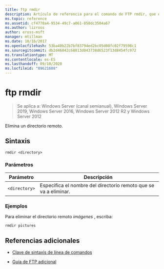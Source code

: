 ```yaml
---
title: ftp rmdir
description: Artículo de referencia para el comando de FTP rmdir, que elimina un directorio raíz.
ms.topic: reference
ms.assetid: cf4778a4-9534-49c7-a061-850dc3504a67
ms.author: lizross
author: eross-msft
manager: mtillman
ms.date: 10/16/2017
ms.openlocfilehash: 53ba40b22b7bf83794ed2bc05d00fc02f79598c1
ms.sourcegitcommit: db2d46842c68813d043738d6523f13d8454fc972
ms.translationtype: MT
ms.contentlocale: es-ES
ms.lasthandoff: 09/10/2020
ms.locfileid: "89621608"
---
```

# <a name="ftp-rmdir"></a>ftp rmdir

> Se aplica a: Windows Server (canal semianual), Windows Server 2019, Windows Server 2016, Windows Server 2012 R2 y Windows Server 2012

Elimina un directorio remoto.

## <a name="syntax"></a>Sintaxis

```
rmdir <directory>
```

### <a name="parameters"></a>Parámetros

| Parámetro | Descripción |
| --------- | ----------- |
| `<directory>` | Especifica el nombre del directorio remoto que se va a eliminar. |

### <a name="examples"></a>Ejemplos

Para eliminar el directorio remoto *imágenes* , escriba:

```
rmdir pictures
```

## <a name="additional-references"></a>Referencias adicionales

- [Clave de sintaxis de línea de comandos](command-line-syntax-key.md)

- [Guía de FTP adicional](/previous-versions/orphan-topics/ws.10/cc756013(v=ws.10))

